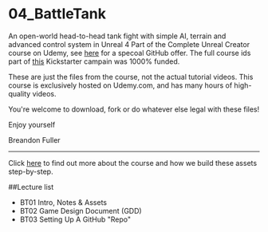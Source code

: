 # 04_BattleTank
An open-world head-to-head tank fight with simple AI, terrain and advanced control system in Unreal 4
Part of the Complete Unreal Creator course on Udemy, see [here](https://www.udemy.com/unrealcourse?couponCode=GitHubSpecial) for a specoal GitHub offer. The full course ids part of [this](https://www.kickstarter.com/bentristem/learn-to-make-video-games-unreal-developer-course) Kickstarter campain was 1000% funded.  

These are just the files from the course, not the actual tutorial videos.  This course is exclusively hosted on Udemy.com, and has many hours of high-quality videos.

You're welcome to download, fork or do whatever else legal with these files!

Enjoy yourself

Breandon Fuller

---
Click [here](https://www.udemy.com/unrealcourse?couponCode=GitHubSpecial) to find out more about the course and how we build these assets step-by-step.

##Lecture list
* BT01 Intro, Notes & Assets
* BT02 Game Design Document (GDD)
* BT03 Setting Up A GitHub "Repo"
